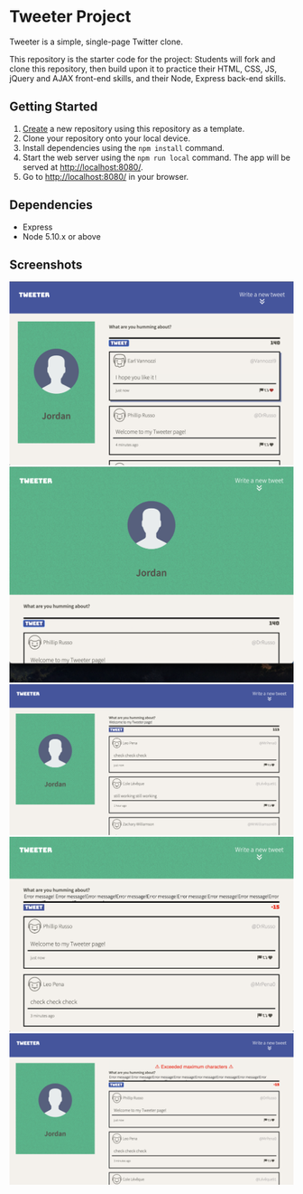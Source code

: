 # Tweeter Project

Tweeter is a simple, single-page Twitter clone.

This repository is the starter code for the project: Students will fork and clone this repository, then build upon it to practice their HTML, CSS, JS, jQuery and AJAX front-end skills, and their Node, Express back-end skills.

## Getting Started

1. [Create](https://docs.github.com/en/repositories/creating-and-managing-repositories/creating-a-repository-from-a-template) a new repository using this repository as a template.
2. Clone your repository onto your local device.
3. Install dependencies using the `npm install` command.
3. Start the web server using the `npm run local` command. The app will be served at <http://localhost:8080/>.
4. Go to <http://localhost:8080/> in your browser.

## Dependencies

- Express
- Node 5.10.x or above

## Screenshots 

!["Screenshot of main page in full view with tweets"](https://github.com/jehmatthews/tweeter/blob/master/docs/tweeter-fullview:tweetbox.png)
!["Screenshot of tweeter page in smaller view with tweet"](https://github.com/jehmatthews/tweeter/blob/master/docs/tweeter-smallerview.png)
!["Screenshot of text area and counter"](https://github.com/jehmatthews/tweeter/blob/master/docs/tweeter-textarea%26counter.png)
!["Screenshot of text area with excessive characters"](https://github.com/jehmatthews/tweeter/blob/master/docs/tweetbox-charcounter.png)
!["Screenshot of error message"](https://github.com/jehmatthews/tweeter/blob/master/docs/tweet-errormessage.png)